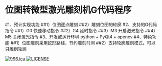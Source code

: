 ﻿# 位图转微型激光雕刻机G代码程序 #

#1、预计实现功能
##1）位图逐点雕刻
##2）雕刻位图的轮廓
#2、支持的G代码指令
##1）G0 快速移动指令
##2）G4 延时指令
##3）M3 开启激光指令
##4）M5 关闭激光指令
#3、开发或运行环境
python + PyQt4 + opencv
#4、特色功能
##1）位图雕刻采用蛇形路线，节约雕刻时间
##2）支持轮廓雕刻模式，可以只雕刻轮廓



[![996.icu](https://img.shields.io/badge/link-996.icu-red.svg)](https://996.icu)
[![LICENSE](https://img.shields.io/badge/license-Anti%20996-blue.svg)](https://github.com/996icu/996.ICU/blob/master/LICENSE)
